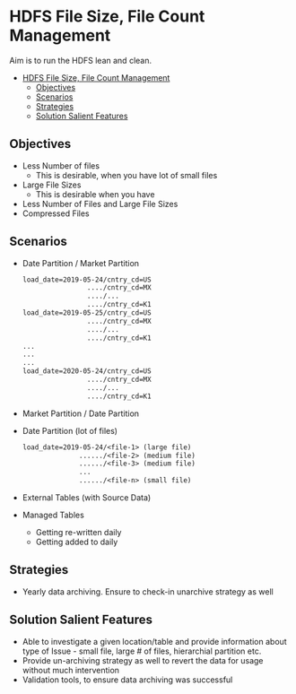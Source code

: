 # HDFS File Size, File Count Management

Aim is to run the HDFS lean and clean.

- [HDFS File Size, File Count Management](#hdfs-file-size-file-count-management)
  - [Objectives](#objectives)
  - [Scenarios](#scenarios)
  - [Strategies](#strategies)
  - [Solution Salient Features](#solution-salient-features)

## Objectives

- Less Number of files
  - This is desirable, when you have lot of small files
- Large File Sizes
  - This is desirable when you have
- Less Number of Files and Large File Sizes
- Compressed Files

## Scenarios

- Date Partition / Market Partition

    ```txt
    load_date=2019-05-24/cntry_cd=US
                    ..../cntry_cd=MX
                    ..../...
                    ..../cntry_cd=K1
    load_date=2019-05-25/cntry_cd=US
                    ..../cntry_cd=MX
                    ..../...
                    ..../cntry_cd=K1
    ...
    ...
    ...
    load_date=2020-05-24/cntry_cd=US
                    ..../cntry_cd=MX
                    ..../...
                    ..../cntry_cd=K1
    ```

- Market Partition / Date Partition
- Date Partition (lot of files)

  ```txt
  load_date=2019-05-24/<file-1> (large file)
                ....../<file-2> (medium file)
                ....../<file-3> (medium file)
                ...
                ....../<file-n> (small file)
  ```

- External Tables (with Source Data)
- Managed Tables
  - Getting re-written daily
  - Getting added to daily

## Strategies

- Yearly data archiving. Ensure to check-in unarchive strategy as well

## Solution Salient Features

- Able to investigate a given location/table and provide information about type of Issue - small file, large # of files, hierarchial partition etc.
- Provide un-archiving strategy as well to revert the data for usage without much intervention
- Validation tools, to ensure data archiving was successful

